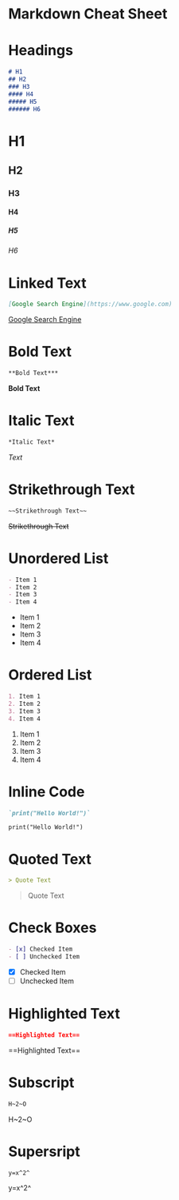 # Markdown Cheat Sheet


# Headings

```markdown
# H1 
## H2
### H3 
#### H4
##### H5
###### H6
```
# H1 
## H2
### H3 
#### H4
##### H5
###### H6

# Linked Text

```markdown
[Google Search Engine](https://www.google.com)
```
[Google Search Engine](https://www.google.com)

# Bold Text

```markdown
**Bold Text***
```

**Bold Text**

# Italic Text

```markdown
*Italic Text*
```

*Text*

# Strikethrough Text

```markdown
~~Strikethrough Text~~
```

~~Strikethrough Text~~

# Unordered List

```markdown
- Item 1 
- Item 2
- Item 3
- Item 4
```

- Item 1 
- Item 2
- Item 3
- Item 4


# Ordered List

```markdown
1. Item 1
2. Item 2
3. Item 3
4. Item 4
```

1. Item 1
2. Item 2
3. Item 3
4. Item 4

# Inline Code

```markdown
`print("Hello World!")`
```

`print("Hello World!")`


# Quoted Text

```markdown
> Quote Text
```

> Quote Text

# Check Boxes

```markdown
- [x] Checked Item
- [ ] Unchecked Item 
```

- [x] Checked Item
- [ ] Unchecked Item 

# Highlighted Text

```markdown
==Highlighted Text==
```

==Highlighted Text==

# Subscript

```markdown
H~2~O
```

H~2~O

# Supersript 

```markdown
y=x^2^
```
y=x^2^
